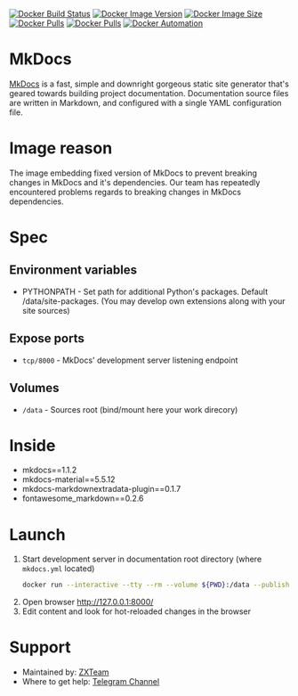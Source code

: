 [![Docker Build Status](https://img.shields.io/docker/cloud/build/zxteamorg/devel.mkdocs?label=Build%20Status)](https://hub.docker.com/r/zxteamorg/devel.mkdocs/builds)
[![Docker Image Version](https://img.shields.io/docker/v/zxteamorg/devel.mkdocs?sort=date&label=Version)](https://hub.docker.com/r/zxteamorg/devel.mkdocs/tags)
[![Docker Image Size](https://img.shields.io/docker/image-size/zxteamorg/devel.mkdocs?label=Image%20Size)](https://hub.docker.com/r/zxteamorg/devel.mkdocs/tags)
[![Docker Pulls](https://img.shields.io/docker/pulls/zxteamorg/devel.mkdocs?label=Pulls)](https://hub.docker.com/r/zxteamorg/devel.mkdocs)
[![Docker Pulls](https://img.shields.io/docker/stars/zxteamorg/devel.mkdocs?label=Docker%20Stars)](https://hub.docker.com/r/zxteamorg/devel.mkdocs)
[![Docker Automation](https://img.shields.io/docker/cloud/automated/zxteamorg/devel.mkdocs?label=Docker%20Automation)](https://hub.docker.com/r/zxteamorg/devel.mkdocs/builds)

# MkDocs

[MkDocs](https://www.mkdocs.org/) is a fast, simple and downright gorgeous static site generator that's geared towards building project documentation. Documentation source files are written in Markdown, and configured with a single YAML configuration file.

# Image reason

The image embedding fixed version of MkDocs to prevent breaking changes in MkDocs and it's dependencies. Our team has repeatedly encountered problems regards to breaking changes in MkDocs dependencies.

# Spec

## Environment variables

* PYTHONPATH - Set path for additional Python's packages. Default /data/site-packages. (You may develop own extensions along with your site sources)

## Expose ports

* `tcp/8000` - MkDocs' development server listening endpoint

## Volumes

* `/data` - Sources root (bind/mount here your work direcory)

# Inside

* mkdocs==1.1.2
* mkdocs-material==5.5.12
* mkdocs-markdownextradata-plugin==0.1.7
* fontawesome_markdown==0.2.6

# Launch
1. Start development server in documentation root directory (where `mkdocs.yml` located)
	```bash
	docker run --interactive --tty --rm --volume ${PWD}:/data --publish 8000:8000 zxteamorg/devel.mkdocs
	```
1. Open browser http://127.0.0.1:8000/
1. Edit content and look for hot-reloaded changes in the browser

# Support

* Maintained by: [ZXTeam](https://zxteam.org)
* Where to get help: [Telegram Channel](https://t.me/zxteamorg)